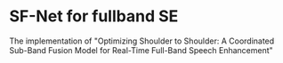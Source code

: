 # SF-Net for fullband SE
The implementation of "Optimizing Shoulder to Shoulder: A Coordinated Sub-Band Fusion Model for Real-Time Full-Band Speech Enhancement"
